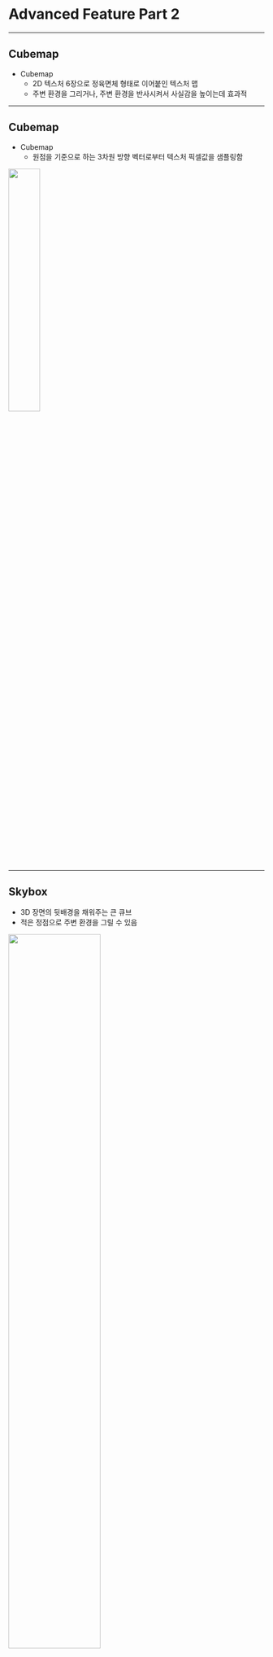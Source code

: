 # Advanced Feature Part 2

---

## Cubemap

- Cubemap
  - 2D 텍스처 6장으로 정육면체 형태로 이어붙인 텍스처 맵
  - 주변 환경을 그리거나, 주변 환경을 반사시켜서 사실감을 높이는데 효과적

---

## Cubemap

- Cubemap
  - 원점을 기준으로 하는 3차원 방향 벡터로부터 텍스처 픽셀값을 샘플링함

<div>
<img src="/opengl_course/note/images/12_cubemap_sampling.png" width="35%" />
</div>

---

## Skybox

- 3D 장면의 뒷배경을 채워주는 큰 큐브
- 적은 정점으로 주변 환경을 그릴 수 있음

<div>
<img src="/opengl_course/note/images/12_cubemap_skybox_example.png" width="60%" />
</div>

---

## Skybox

- 예제 다운로드
  - [learnopengl.com/img/textures/skybox.zip](https://learnopengl.com/img/textures/skybox.zip)
  - 압축을 풀어서 `image/skybox` 디렉토리에 저장

<div>
<img src="/opengl_course/note/images/12_cubemap_skybox_developed.png" width="55%" />
</div>

---

## Cubemap Creation

- `src/texture.h`에 큐브 텍스처를 위한 `CubeTexture` 클래스 선언 추가

```cpp
CLASS_PTR(CubeTexture)
class CubeTexture {
public:
  static CubeTextureUPtr CreateFromImages(
    const std::vector<Image*> images);
  ~CubeTexture();

  const uint32_t Get() const { return m_texture; }
  void Bind() const;
private:
  CubeTexture() {}
  bool InitFromImages(const std::vector<Image*> images);
  uint32_t m_texture { 0 };
};
```

---

## Cubemap Creation

- `src/texture.cpp`에 `CubeTexture` 클래스의 멤버 메소드 구현 추가

```cpp

CubeTextureUPtr CubeTexture::CreateFromImages(const std::vector<Image*> images) {
  auto texture = CubeTextureUPtr(new CubeTexture());
  if (!texture->InitFromImages(images))
    return nullptr;
  return std::move(texture);
}

CubeTexture::~CubeTexture() {
  if (m_texture) {
    glDeleteTextures(1, &m_texture);
  }
}

void CubeTexture::Bind() const {
  glBindTexture(GL_TEXTURE_CUBE_MAP, m_texture);    
}

bool CubeTexture::InitFromImages(const std::vector<Image*> images) {
  glGenTextures(1, &m_texture);
  Bind();

  glTexParameteri(GL_TEXTURE_CUBE_MAP, GL_TEXTURE_MIN_FILTER, GL_LINEAR);
  glTexParameteri(GL_TEXTURE_CUBE_MAP, GL_TEXTURE_MAG_FILTER, GL_LINEAR);
  glTexParameteri(GL_TEXTURE_CUBE_MAP, GL_TEXTURE_WRAP_S, GL_CLAMP_TO_EDGE);
  glTexParameteri(GL_TEXTURE_CUBE_MAP, GL_TEXTURE_WRAP_T, GL_CLAMP_TO_EDGE);
  glTexParameteri(GL_TEXTURE_CUBE_MAP, GL_TEXTURE_WRAP_R, GL_CLAMP_TO_EDGE);

  for (uint32_t i = 0; i < (uint32_t)images.size(); i++) {
    auto image = images[i];
    GLenum format = GL_RGBA;
    switch (image->GetChannelCount()) {
        default: break;
        case 1: format = GL_RED; break;
        case 2: format = GL_RG; break;
        case 3: format = GL_RGB; break;
    }

    glTexImage2D(GL_TEXTURE_CUBE_MAP_POSITIVE_X + i, 0, GL_RGB,
      image->GetWidth(), image->GetHeight(), 0,
      format, GL_UNSIGNED_BYTE,
      image->GetData());
  }

  return true;
}
```

---

## OpenGL Remarks

- `GL_TEXTURE_2D`가 아닌 `GL_TEXTURE_CUBE_MAP` 사용
- wrapping 옵션에 `GL_TEXTURE_WRAP_R` 까지 설정
- `glTexImage2D()`를 호출할 때 `GL_TEXTURE_CUBE_MAP_POSITIVE_X` 등
  6면의 이미지를 텍스처 메모리에 복사

---

## Cubemap Loading

- `src/image.h`, `src/image.cpp` 수정
  - 이미지 수직 플리핑을 파라미터로 조정할 수 있도록 함

```cpp
class Image {
  static ImageUPtr Load(const std::string& filepath, bool flipVertical = true);
  // ...
  bool LoadWithStb(const std::string& filepath, bool flipVertical);
  // ...
};
```

```cpp [1, 3, 5-6]
ImageUPtr Image::Load(const std::string& filepath, bool flipVertical) {
  auto image = ImageUPtr(new Image());
  if (!image->LoadWithStb(filepath, flipVertical))
// ...
bool Image::LoadWithStb(const std::string& filepath, bool flipVertical) {
    stbi_set_flip_vertically_on_load(flipVertical);
```

---

## Skybox Program

- Skybox를 그리기 위한 쉐이더 작성
  - `shader/skybox.vs`

```glsl
#version 330 core

layout (location = 0) in vec3 aPos;
out vec3 texCoord;

uniform mat4 transform;

void main() {
  texCoord = aPos;
  gl_Position = transform * vec4(aPos, 1.0);
}
```

---

## Skybox Program

- Skybox를 그리기 위한 쉐이더 작성
  - `shader/skybox.fs`

```glsl
#version 330 core
out vec4 fragColor;
in vec3 texCoord;

uniform samplerCube skybox;

void main() {
    fragColor = texture(skybox, texCoord);
}
```

---

## Skybox Draw

- `Context` 클래스에 Skybox 텍스처와 Skybox 프로그램을 위한
  멤버 추가

```cpp
  // cubemap
  CubeTextureUPtr m_cubeTexture;
  ProgramUPtr m_skyboxProgram;
```

---

## Skybox Draw

- `Context::Init()`에서 프로그램 및 텍스처 로딩

```cpp
  auto cubeRight = Image::Load("./image/skybox/right.jpg", false);
  auto cubeLeft = Image::Load("./image/skybox/left.jpg", false);
  auto cubeTop = Image::Load("./image/skybox/top.jpg", false);
  auto cubeBottom = Image::Load("./image/skybox/bottom.jpg", false);
  auto cubeFront = Image::Load("./image/skybox/front.jpg", false);
  auto cubeBack = Image::Load("./image/skybox/back.jpg", false);
  m_cubeTexture = CubeTexture::CreateFromImages({
    cubeRight.get(),
    cubeLeft.get(),
    cubeTop.get(),
    cubeBottom.get(),
    cubeFront.get(),
    cubeBack.get(),
  });
  m_skyboxProgram = Program::Create("./shader/skybox.vs", "./shader/skybox.fs");
```

---

## Skybox Draw

- `Context::Render()`에서 기본 큐브를 이용하여 렌더링

```cpp [2, 8-15]
  auto projection = glm::perspective(glm::radians(45.0f),
    (float)m_width / (float)m_height, 0.01f, 100.0f);
  auto view = glm::lookAt(
    m_cameraPos,
    m_cameraPos + m_cameraFront,
    m_cameraUp);

  auto skyboxModelTransform =
      glm::translate(glm::mat4(1.0), m_cameraPos) *
      glm::scale(glm::mat4(1.0), glm::vec3(50.0f));
  m_skyboxProgram->Use();
  m_cubeTexture->Bind();
  m_skyboxProgram->SetUniform("skybox", 0);
  m_skyboxProgram->SetUniform("transform", projection * view * skyboxModelTransform);
  m_box->Draw(m_skyboxProgram.get());
```

---

## Skybox

- 빌드 및 실행 결과

<div>
<img src="/opengl_course/note/images/12_cubemap_skybox_result.png" width="75%" />
</div>

---

## Environment Mapping

- 주변을 감싸고 있는 환경을 렌더링하고자 하는 오브젝트에 적용하는 방식
  - 주변 환경이 물체에 반사되거나
  - 주변 환경이 물체에 굴절되서 보이는 경우

---

## Environment Mapping

- 반사
  - 시선 벡터와 물체의 법선 벡터를 이용하여 반사 벡터를 계산
  - 벡터 방향으로부터 큐브맵 텍스처의 픽셀값을 가져옴

<div>
<img src="/opengl_course/note/images/12_cubemap_environment_map_reflection_explain.png" width="35%" />
</div>

---

## Environment Mapping

- `shader/env_map.vs` 추가

```glsl
#version 330 core
layout (location = 0) in vec3 aPos;
layout (location = 1) in vec3 aNormal;

out vec3 normal;
out vec3 position;

uniform mat4 model;
uniform mat4 view;
uniform mat4 projection;

void main() {
    normal = mat3(transpose(inverse(model))) * aNormal;
    position = vec3(model * vec4(aPos, 1.0));
    gl_Position = projection * view * vec4(position, 1.0);
}
```

---

## Environment Mapping

- `shader/env_map.fs` 추가

```glsl
#version 330 core

out vec4 fragColor;

in vec3 normal;
in vec3 position;

uniform vec3 cameraPos;
uniform samplerCube skybox;

void main() {
    vec3 I = normalize(position - cameraPos);
    vec3 R = reflect(I, normalize(normal));
    fragColor = vec4(texture(skybox, R).rgb, 1.0);
}
```

---

## Environment Mapping

- `Context` 클래스에 프로그램을 위한 멤버 추가

```cpp [4]
    // cubemap
    CubeTextureUPtr m_cubeTexture;
    ProgramUPtr m_skyboxProgram;
    ProgramUPtr m_envMapProgram;
```

---

## Environment Mapping

- `Context::Init()` 에서 프로그램 로드

```cpp [3-4]
  m_skyboxProgram = Program::Create(
    "./shader/skybox.vs", "./shader/skybox.fs");
  m_envMapProgram = Program::Create(
    "./shader/env_map.vs", "./shader/env_map.fs");
```

---

## Environment Mapping

- `Context::Render()` 에서 `m_envMapProgram`을
  이용하여 박스 그리기

```cpp
  modelTransform =
    glm::translate(glm::mat4(1.0f), glm::vec3(1.0f, 0.75f, -2.0f)) *
    glm::rotate(glm::mat4(1.0f), glm::radians(40.0f), glm::vec3(0.0f, 1.0f, 0.0f)) *
    glm::scale(glm::mat4(1.0f), glm::vec3(1.5f, 1.5f, 1.5f));
  m_envMapProgram->Use();
  m_envMapProgram->SetUniform("model", modelTransform);
  m_envMapProgram->SetUniform("view", view);
  m_envMapProgram->SetUniform("projection", projection);
  m_envMapProgram->SetUniform("cameraPos", m_cameraPos);
  m_cubeTexture->Bind();
  m_envMapProgram->SetUniform("skybox", 0);
  m_box->Draw(m_envMapProgram.get());
```

---

## Environment Mapping

- 빌드 및 실행 결과

<div>
<img src="/opengl_course/note/images/12_cubemap_environment_map_reflection_result.png" width="75%" />
</div>

---

## Environment Mapping

- 보통 단독으로 사용하지는 않고 일반 쉐이더 (phong, PBS 등)에 섞어서 사용
- cube map에서만 색상을 가져오므로 근처의 오브젝트가 비치지 않아서 비현실성이
  있음

---

## Environment Mapping

- Reflection(반사) 외에도 Refraction(굴절)로도 구현 가능
  - 굴절률 수치를 바탕으로 굴절각 계산
  - glsl에서 제공하는 `refract()` 함수를 사용하여 굴절된 벡터 계산

<div>
<img src="/opengl_course/note/images/12_cubemap_environment_map_refraction_explain.png" width="35%" />
</div>

---

## Environment Mapping

- Dynamic environment map
  - 고정된 이미지를 로딩하는 형태가 아닌, 매 프레임마다 변하는 환경 맵
  - Framebuffer를 이용하여 매 프레임 cube map의 각 면을 렌더링
  - 결국 6번의 렌더링이 사전에 이루어져야 하므로 성능에 영향을 미침

---

## Advanced Data

- `glBufferSubData`
- `glMapBuffer`, `glUnmapBuffer`
- `glCopyBufferSubData`

---

## Advanced GLSL

- built-in variables
- interface blocks
- uniform block / uniform buffer object

---

## Geometry Shader

- explanation
- exploding object
- normal vector visualization

---

## Instancing

- asteroid field

---

## Anti-aliasing

- what it is?
- multisampling
- msaa
- offscreen msaa

---

## Congratulation!
### 수고하셨습니다!